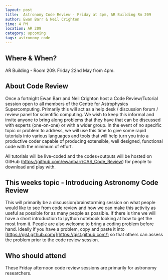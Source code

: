 ```yaml
---
layout: post
title:  Astronomy Code Review - Friday at 4pm, AR Building Rm 209 
author: Ewan Barr & Neil Crighton 
time: 4 PM
location: AR 209
category: upcoming
tags: astronomy code 
---
```


## Where & When?

AR Building - Room 209. Friday 22nd May from 4pm.<br>

## About Code Review

Once a fortnight Ewan Barr and Neil Crighton host a Code Review/Tutorial session open to all members of the Centre for Astrophysics Supercomputing. Primarily this will act as a help desk / discussion forum / review panel for scientific computing. We wish to keep this informal and invite anyone to bring along problems that they have that can be discussed with experts (one-on-one) or with a wider group. In the event of no specific topic or problem to address, we will use this time to give some rapid tutorials into various languages and tools that will help turn you into a productive coder capable of producing extensible, well designed, functional code with the minimum of effort.

All tutorials will be live-coded and the codes+outputs will be hosted on GitHub (https://github.com/ewanbarr/CAS_Code_Review) for people to download and play with.

## This weeks topic - Introducing Astronomy Code Review 

This will primarily be a discussion/brainstorming session on what people would like to see from code review and how we can make this activity as useful as possible for as many people as possible.
If there is time we will have a short introduction to Ipython notebook looking at how to get the most from it. People are also welcome to bring a coding problem before hand. Ideally if you have a problem, copy and paste it into [https://gist.github.com/](https://gist.github.com/) so that others can assess the problem prior to the code review session.

## Who should attend

These Friday afternoon code review sessions are primarily for astronomy researchers. 


